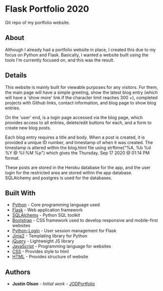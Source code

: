 # Flask Portfolio 2020

Git repo of my portfolio website.

## About

Although I already had a portfolio website in place, I created this due to
my focus on Python and Flask. Basically, I wanted a website built using the
tools I'm currently focused on, and this was the result.

## Details

This website is mainly built for viewable purposes for any visitors. For
them, the main page will have a simple greeting, show the latest blog entry
(which will have a 'show more' link if the character limit reaches 300
+), completed projects with Github links, contact information, and blog
page to show blog entries.
   
On the 'user' end, is a login page accessed via the blog page, which
provides access to all entries, delete/edit buttons for each, and a form
to create new blog posts.
     
Each blog entry requires a title and body. When a post is created, it is
provided a unique ID number, and timestamp of when it was created. The
timestamp is altered within the blog.html file using strftime("%A, %b %d
%Y @ %I:%M %p") which gives the Thursday, Sep 17 2020 @ 01:14 PM format.
   
These posts are stored in the Heroku database for the app, and the user
login for the restricted area are stored within the app database. SQLAlchemy
and postgres is used for the databases. 

## Built With

- [Python](https://www.python.org/) - Core programming language used
- [Flask](https://maven.apache.org/) - Web application framework
- [SQLAlchemy](https://www.sqlalchemy.org/) - Python SQL toolkit
- [Bootstrap](https://getbootstrap.com/) - CSS framework used to
develop responsive and mobile-first websites
- [Python-Login](https://flask-login.readthedocs.io/en/latest/) - User
session management for Flask
- [Jinja2](https://jinja.palletsprojects.com/en/2.11.x/) - Templating library for Python
- [jQuery](https://jquery.com/) - Lightweight JS library
- [JavaScript](https://www.javascript.com/) - Programming language for
websites
- [CSS](https://en.wikipedia.org/wiki/CSS) - Provides style to html
- [HTML](https://developer.mozilla.org/en-US/docs/Web/HTML) - Provides
structure of website


## Authors

- **Justin Olson** - _Initial work_ - [JODPortfolio](https://jodportfolio.herokuapp.com/)


